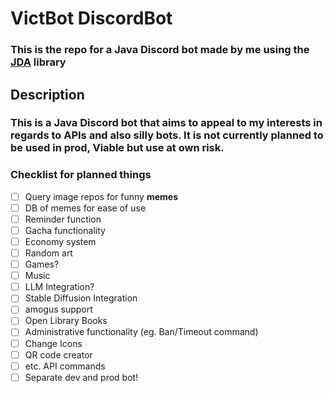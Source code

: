 # **VictBot DiscordBot**
### **This** is **the** repo for a Java Discord bot made by me using the [JDA](https://github.com/discord-jda/JDA) library 

## Description

### This is a Java Discord bot that aims to appeal to my interests in regards to APIs and also silly bots. It is not currently planned to be used in prod, Viable but use at own risk.

### Checklist for planned things

- [ ] Query image repos for funny **memes**
- [ ] DB of memes for ease of use
- [ ] Reminder function
- [ ] Gacha functionality
- [ ] Economy system
- [ ] Random art
- [ ] Games?
- [ ] Music
- [ ] LLM Integration?
- [ ] Stable Diffusion Integration
- [ ] amogus support
- [ ] Open Library Books
- [ ] Administrative functionality (eg. Ban/Timeout command)
- [ ] Change Icons
- [ ] QR code creator
- [ ] etc. API commands
- [ ] Separate dev and prod bot!

